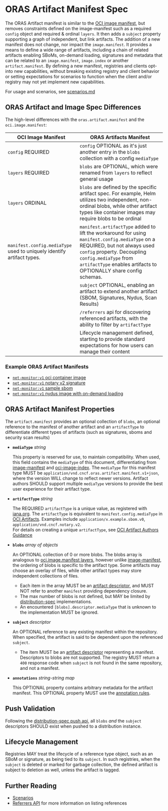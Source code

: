 # ORAS Artifact Manifest Spec

The ORAS Artifact manifest is similar to the [OCI image manifest][oci-image-manifest-spec], but removes constraints defined on the image-manifest such as a required `config` object and required & ordinal `layers`.
It then adds a `subject` property supporting a graph of independent, but link artifacts.
The addition of a new manifest does not change, nor impact the `image.manifest`.
It provides a means to define a wide range of artifacts, including a chain of related artifacts enabling SBoMs, on-demand loading, signatures and metadata that can be related to an `image.manifest`, `image.index` or another `artifact.manifest`.
By defining a new manifest, registries and clients opt-into new capabilities, without breaking existing registry and client behavior or setting expectations for scenarios to function when the client and/or registry may not yet implement new capabilities.

For usage and scenarios, see [scenarios.md](./scenarios.md)

## ORAS Artifact and Image Spec Differences

The high-level differences with the `oras.artifact.manifest` and the `oci.image.manifest`:

| OCI Image Manifest | ORAS Artifacts Manifest |
|-|-|
| `config` REQUIRED | `config` OPTIONAL as it's just another entry in the `blobs` collection with a config `mediaType` |
| `layers` REQUIRED | `blobs` are OPTIONAL, which were renamed from `layers` to reflect general usage |
| `layers` ORDINAL | `blobs` are defined by the specific artifact spec. For example, Helm utilizes two independent, non-ordinal blobs, while other artifact types like container images may require blobs to be ordinal |
| `manifest.config.mediaType` used to uniquely identify artifact types. | `manifest.artifactType` added to lift the workaround for using `manifest.config.mediaType` on a REQUIRED, but not always used `config` property. Decoupling `config.mediaType` from `artifactType` enables artifacts to OPTIONALLY share config schemas. |
| | `subject` OPTIONAL, enabling an artifact to extend another artifact (SBOM, Signatures, Nydus, Scan Results)
| | `/referrers` api for discovering referenced artifacts, with the ability to filter by `artifactType` |
| | Lifecycle management defined, starting to provide standard expectations for how users can manage their content |

### Example ORAS Artifact Manifests

- [`net-monitor:v1` oci container image](./examples/net-monitor-oci-image.json)
- [`net-monitor:v1` notary v2 signature](./examples/net-monitor-image-signature.json)
- [`net-monitor:v1` sample sbom](./examples/net-monitor-image-sbom.json)
- [`net-monitor:v1` nydus image with on-demand loading](./examples/net-monitor-image-nydus-ondemand-loading.json)

## ORAS Artifact Manifest Properties

The `artifact.manifest` provides an optional collection of `blobs`, an optional reference to the manifest of another artifact and an `artifactType` to differentiate different types of artifacts (such as signatures, sboms and security scan results)

- **`mediaType`** *string*

  This property is reserved for use, to maintain compatibility. When used, this field contains the `mediaType` of this document, differentiating from [image-manifest][oci-image-manifest-spec] and [oci-image-index]. The `mediaType` for this manifest type MUST be `application/vnd.cncf.oras.artifact.manifest.v1+json`, where the version WILL change to reflect newer versions. Artifact authors SHOULD support multiple `mediaType` versions to provide the best user experience for their artifact type.
   
- **`artifactType`** *string*

  The REQUIRED `artifactType` is a unique value, as registered with [iana.org][registering-iana].
  The `artifactType` is equivalent to `manifest.config.mediaType` in [OCI Artifacts][oci-artifacts].
  Examples include `application/x.example.sbom.v0`, `application/vnd.cncf.notary.v2`.  
  For details on creating a unique `artifactType`, see [OCI Artifact Authors Guidance][oci-artifact-authors]

- **`blobs`** *array of objects*

    An OPTIONAL collection of 0 or more blobs. The blobs array is analogous to [oci.image.manifest layers][oci-image-manifest-spec-layers], however unlike [image-manifest][oci-image-manifest-spec], the ordering of blobs is specific to the artifact type. Some artifacts may choose an overlay of files, while other artifact types may store independent collections of files.

    - Each item in the array MUST be an [artifact descriptor][descriptor], and MUST NOT refer to another `manifest` providing dependency closure.
    - The max number of blobs is not defined, but MAY be limited by [distribution-spec][oci-distribution-spec] implementations.
    - An encountered `[blobs].descriptor.mediaType` that is unknown to the implementation MUST be ignored.

- **`subject`** *descriptor*

   An OPTIONAL reference to any existing manifest within the repository. When specified, the artifact is said to be dependent upon the referenced `subject`.
   - The item MUST be an [artifact descriptor][descriptor] representing a manifest. Descriptors to blobs are not supported. The registry MUST return a `400` response code when `subject` is not found in the same repository, and not a manifest.

- **`annotations`** *string-string map*

    This OPTIONAL property contains arbitrary metadata for the artifact manifest.
    This OPTIONAL property MUST use the [annotation rules](annotations.md#rules).

## Push Validation

Following the [distribution-spec push api](https://github.com/opencontainers/distribution-spec/blob/main/spec.md#push), all `blobs` *and* the `subject` descriptors SHOULD exist when pushed to a distribution instance.

## Lifecycle Management

Registries MAY treat the lifecycle of a reference type object, such as an SBoM or signature, as being tied to its `subject`. In such registries, when the `subject` is deleted or marked for garbage collection, the defined artifact is subject to deletion as well, unless the artifact is tagged.

## Further Reading

- [Scenarios](./scenarios.md)
- [Referrers API](./manifest-referrers-api.md) for more information on listing references

[oci-artifacts]:                   https://github.com/opencontainers/artifacts
[oci-artifact-authors]:            https://github.com/opencontainers/artifacts/blob/master/artifact-authors.md
[oci-image-manifest-spec]:         https://github.com/opencontainers/image-spec/blob/master/manifest.md
[oci-image-manifest-spec-layers]:  https://github.com/opencontainers/image-spec/blob/master/manifest.md#image-manifest-property-descriptions
[oci-image-index]:                 https://github.com/opencontainers/image-spec/blob/master/image-index.md
[oci-distribution-spec]:           https://github.com/opencontainers/distribution-spec
[registering-iana]:                https://github.com/opencontainers/artifacts/blob/master/artifact-authors.md#registering-unique-types-with-iana
[descriptor]:                      ./descriptor.md
